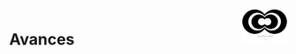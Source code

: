 <a>
    <img src="https://github.com/Naiztu/Project-Feedback-Zebrands/blob/master/Documentacion/Anexos/logo.png?raw=true" alt="Eros" title="Logo" align="right" height="60" />
</a>

# **Avances**
